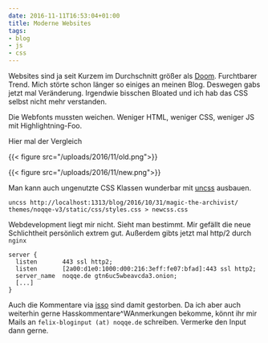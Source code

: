 ```yaml
---
date: 2016-11-11T16:53:04+01:00
title: Moderne Websites
tags:
- blog
- js
- css
---
```


Websites sind ja seit Kurzem im Durchschnitt größer als
[Doom](https://mobiforge.com/research-analysis/the-web-is-doom).
Furchtbarer Trend. Mich störte schon länger so einiges an meinen Blog.
Deswegen gabs jetzt mal Veränderung. Irgendwie bisschen Bloated und ich hab
das CSS selbst nicht mehr verstanden.

Die Webfonts mussten weichen. Weniger HTML, weniger CSS, weniger JS mit
Highlightning-Foo.

Hier mal der Vergleich

{{< figure src="/uploads/2016/11/old.png">}}

{{< figure src="/uploads/2016/11/new.png">}}

Man kann auch ungenutzte CSS Klassen wunderbar mit [uncss](https://github.com/giakki/uncss) ausbauen.

```
uncss http://localhost:1313/blog/2016/10/31/magic-the-archivist/ themes/noqqe-v3/static/css/styles.css > newcss.css
```

Webdevelopment liegt mir nicht. Sieht man bestimmt.
Mir gefällt die neue Schlichtheit persönlich extrem gut. Außerdem gibts
jetzt mal http/2 durch `nginx`

```
server {
  listen       443 ssl http2;
  listen       [2a00:d1e0:1000:d00:216:3eff:fe07:bfad]:443 ssl http2;
  server_name  noqqe.de gtn6uc5wbeavcda3.onion;
  [...]
}
```

Auch die Kommentare via [isso](https://github.com/posativ/isso) sind damit
gestorben. Da ich aber auch weiterhin gerne Hasskommentare^WAnmerkungen
bekomme, könnt ihr mir Mails an `felix-bloginput (at) noqqe.de` schreiben.
Vermerke den Input dann gerne.
